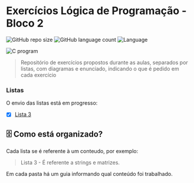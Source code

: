 # Exercícios Lógica de Programação - Bloco 2 



![GitHub repo size](https://img.shields.io/github/repo-size/yxav/proglogic?style=for-the-badge)
![GitHub language count](https://img.shields.io/github/languages/count/yxav/proglogic?style=for-the-badge)
![Language](https://img.shields.io/badge/Language-C-blue?style=for-the-badge&logo=appveyor)


<img src="https://cdn.hswstatic.com/gif/c-program.jpg" alt="C program">

> Repositório de exercícios propostos durante as aulas, separados por listas, com diagramas e enunciado, indicando o que é pedido em cada exercício

### Listas

O envio das listas está em progresso:

- [x] [Lista 3](https://github.com/Yxav/proglogic/tree/master/bloco_2/lista_03 "Exercícios Lista 3")


## 🗄️ Como está organizado?

Cada lista se é referente à um conteudo, por exemplo:

> Lista 3 - É referente a strings e matrizes.

Em cada pasta há um guia informando qual conteúdo foi trabalhado.

